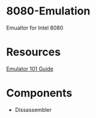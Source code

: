 # 8080-Emulation
Emualtor for Intel 8080

# Resources 
[Emulator 101 Guide](http://www.emulator101.com/welcome.html)

# Components

* Dissassembler